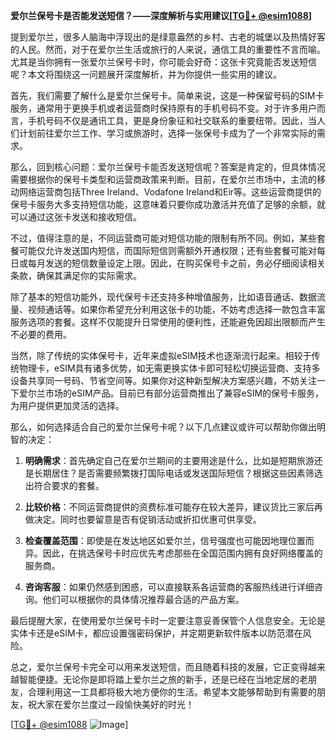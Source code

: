 **爱尔兰保号卡是否能发送短信？——深度解析与实用建议[[TG💪+ @esim1088](https://t.me/s/esim1088)]**

提到爱尔兰，很多人脑海中浮现出的是绿意盎然的乡村、古老的城堡以及热情好客的人民。然而，对于在爱尔兰生活或旅行的人来说，通信工具的重要性不言而喻。尤其是当你拥有一张爱尔兰保号卡时，你可能会好奇：这张卡究竟能否发送短信呢？本文将围绕这一问题展开深度解析，并为你提供一些实用的建议。

首先，我们需要了解什么是爱尔兰保号卡。简单来说，这是一种保留号码的SIM卡服务，通常用于更换手机或者运营商时保持原有的手机号码不变。对于许多用户而言，手机号码不仅是通讯工具，更是身份象征和社交联系的重要纽带。因此，当人们计划前往爱尔兰工作、学习或旅游时，选择一张保号卡成为了一个非常实际的需求。

那么，回到核心问题：爱尔兰保号卡能否发送短信呢？答案是肯定的，但具体情况需要根据你的保号卡类型和运营商政策来判断。目前，在爱尔兰市场中，主流的移动网络运营商包括Three Ireland、Vodafone Ireland和Eir等。这些运营商提供的保号卡服务大多支持短信功能，这意味着只要你成功激活并充值了足够的余额，就可以通过这张卡发送和接收短信。

不过，值得注意的是，不同运营商可能对短信功能的限制有所不同。例如，某些套餐可能仅允许发送国内短信，而国际短信则需额外开通权限；还有些套餐可能对每日或每月发送的短信数量设定上限。因此，在购买保号卡之前，务必仔细阅读相关条款，确保其满足你的实际需求。

除了基本的短信功能外，现代保号卡还支持多种增值服务，比如语音通话、数据流量、视频通话等。如果你希望充分利用这张卡的功能，不妨考虑选择一款包含丰富服务选项的套餐。这样不仅能提升日常使用的便利性，还能避免因超出限额而产生不必要的费用。

当然，除了传统的实体保号卡，近年来虚拟eSIM技术也逐渐流行起来。相较于传统物理卡，eSIM具有诸多优势，如无需更换实体卡即可轻松切换运营商、支持多设备共享同一号码、节省空间等。如果你对这种新型解决方案感兴趣，不妨关注一下爱尔兰市场的eSIM产品。目前已有部分运营商推出了兼容eSIM的保号卡服务，为用户提供更加灵活的选择。

那么，如何选择适合自己的爱尔兰保号卡呢？以下几点建议或许可以帮助你做出明智的决定：

1. **明确需求**：首先确定自己在爱尔兰期间的主要用途是什么，比如是短期旅游还是长期居住？是否需要频繁拨打国际电话或发送国际短信？根据这些因素筛选出符合要求的套餐。

2. **比较价格**：不同运营商提供的资费标准可能存在较大差异，建议货比三家后再做决定。同时也要留意是否有促销活动或折扣优惠可供享受。

3. **检查覆盖范围**：即使是在发达地区如爱尔兰，信号强度也可能因地理位置而异。因此，在挑选保号卡时应优先考虑那些在全国范围内拥有良好网络覆盖的服务商。

4. **咨询客服**：如果仍然感到困惑，可以直接联系各运营商的客服热线进行详细咨询。他们可以根据你的具体情况推荐最合适的产品方案。

最后提醒大家，在使用爱尔兰保号卡时一定要注意妥善保管个人信息安全。无论是实体卡还是eSIM卡，都应设置强密码保护，并定期更新软件版本以防范潜在风险。

总之，爱尔兰保号卡完全可以用来发送短信，而且随着科技的发展，它正变得越来越智能便捷。无论你是即将踏上爱尔兰之旅的新手，还是已经在当地定居的老朋友，合理利用这一工具都将极大地方便你的生活。希望本文能够帮助到有需要的朋友，祝大家在爱尔兰度过一段愉快美好的时光！

[[TG💪+ @esim1088](https://t.me/s/esim1088) ![Image](https://i.postimg.cc/4NQfJmqS/Snipaste-2025-05-13-00-14-12.png)]